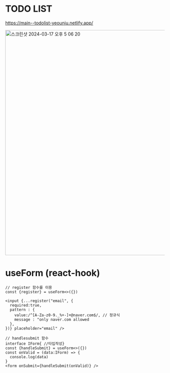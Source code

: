 # TODO LIST

https://main--todolist-yeounju.netlify.app/

<img width="710" alt="스크린샷 2024-03-17 오후 5 06 20" src="https://github.com/sungyeounju/ReactJS-TodoList/assets/60800627/8ee10479-824c-4425-8d89-997f5cb03559">



# useForm (react-hook)


```
// register 함수를 이용
const {register} = useForm<>({})

<input {...register("email", {
  required:true,
  pattern : {
    value:/^[A-Za-z0-9._%+-]+@naver.com$/, // 정규식
    message : "only naver.com allowed
  },
})} placeholder="email" />
```
```
// handlesubmit 함수
interface IForm{ //타입작성}
const {handleSubmit} = useForm<>({})
const onValid = (data:IForm) => {
  console.log(data)
}
<form onSubmit={handleSubmit(onValid)} />
```

